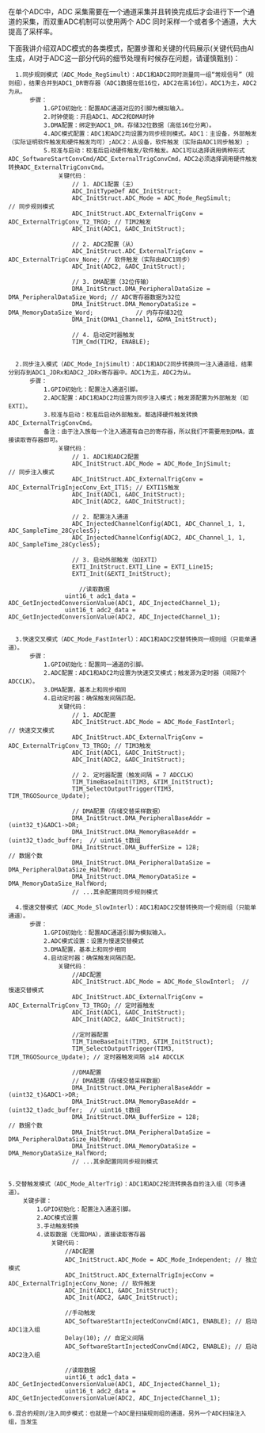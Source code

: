   在单个ADC中，ADC 采集需要在一个通道采集并且转换完成后才会进行下一个通道的采集，而双重ADC机制可以使用两个 ADC 同时采样一个或者多个通道，大大提高了采样率。

  下面我讲介绍双ADC模式的各类模式，配置步骤和关键的代码展示(关键代码由AI生成，AI对于ADC这一部分代码的细节处理有时候存在问题，请谨慎甄别)：

      1.同步规则模式（ADC_Mode_RegSimult）：ADC1和ADC2同时测量同一组“常规信号”（规则组），结果合并到ADC1_DR寄存器（ADC1数据在低16位，ADC2在高16位）。ADC1为主，ADC2为从。
          步骤：
              1.GPIO初始化：配置ADC通道对应的引脚为模拟输入。
              2.时钟使能：开启ADC1、ADC2和DMA时钟
              3.DMA配置：绑定到ADC1_DR，存储32位数据（高低16位分离）。
              4.ADC模式配置：ADC1和ADC2均设置为同步规则模式。ADC1：主设备，外部触发（实际证明软件触发和硬件触发均可）;ADC2：从设备，软件触发（实际由ADC1同步触发）;
              5.校准与启动：校准后启动硬件触发/软件触发。ADC1可以选择调用俩种形式ADC_SoftwareStartConvCmd/ADC_ExternalTrigConvCmd，ADC2必须选择调用硬件触发转换ADC_ExternalTrigConvCmd。
                  关键代码：
                      // 1. ADC1配置（主）
                      ADC_InitTypeDef ADC_InitStruct;
                      ADC_InitStruct.ADC_Mode = ADC_Mode_RegSimult;      // 同步规则模式
                      ADC_InitStruct.ADC_ExternalTrigConv = ADC_ExternalTrigConv_T2_TRGO; // TIM2触发
                      ADC_Init(ADC1, &ADC_InitStruct);
                      
                      // 2. ADC2配置（从）
                      ADC_InitStruct.ADC_ExternalTrigConv = ADC_ExternalTrigConv_None; // 软件触发（实际由ADC1同步）
                      ADC_Init(ADC2, &ADC_InitStruct);
                      
                      // 3. DMA配置（32位传输）
                      DMA_InitStruct.DMA_PeripheralDataSize = DMA_PeripheralDataSize_Word; // ADC寄存器数据为32位
                      DMA_InitStruct.DMA_MemoryDataSize = DMA_MemoryDataSize_Word;            // 内存存储32位
                      DMA_Init(DMA1_Channel1, &DMA_InitStruct);
                      
                      // 4. 启动定时器触发
                      TIM_Cmd(TIM2, ENABLE);


      2.同步注入模式（ADC_Mode_InjSimult）：ADC1和ADC2同步转换同一注入通道组，结果分别存到ADC1_JDRx和ADC2_JDRx寄存器中。ADC1为主，ADC2为从。
          步骤：
              1.GPIO初始化：配置注入通道引脚。
              2.ADC配置：ADC1和ADC2均设置为同步注入模式；触发源配置为外部触发（如EXTI）。
              3.校准与启动：校准后启动外部触发。都选择硬件触发转换ADC_ExternalTrigConvCmd。
              备注：由于注入族每一个注入通道有自己的寄存器，所以我们不需要用到DMA，直接读取寄存器即可。
                  关键代码：
                      // 1. ADC1和ADC2配置
                      ADC_InitStruct.ADC_Mode = ADC_Mode_InjSimult;       // 同步注入模式
                      ADC_InitStruct.ADC_ExternalTrigConv = ADC_ExternalTrigInjecConv_Ext_IT15; // EXTI15触发
                      ADC_Init(ADC1, &ADC_InitStruct);
                      ADC_Init(ADC2, &ADC_InitStruct);
                      
                      // 2. 配置注入通道
                      ADC_InjectedChannelConfig(ADC1, ADC_Channel_1, 1, ADC_SampleTime_28Cycles5);
                      ADC_InjectedChannelConfig(ADC2, ADC_Channel_1, 1, ADC_SampleTime_28Cycles5);
                      
                      // 3. 启动外部触发（如EXTI）
                      EXTI_InitStruct.EXTI_Line = EXTI_Line15;
                      EXTI_Init(&EXTI_InitStruct);

                        //读取数据
                    uint16_t adc1_data = ADC_GetInjectedConversionValue(ADC1, ADC_InjectedChannel_1);
                    uint16_t adc2_data = ADC_GetInjectedConversionValue(ADC2, ADC_InjectedChannel_1);
                    
                  
      3.快速交叉模式（ADC_Mode_FastInterl）：ADC1和ADC2交替转换同一规则组（只能单通道）。
          步骤：
              1.GPIO初始化：配置同一通道的引脚。
              2.ADC配置：ADC1和ADC2均设置为快速交叉模式；触发源为定时器（间隔7个ADCCLK）。
              3.DMA配置，基本上和同步相同
              4.启动定时器：确保触发间隔匹配。
                  关键代码：
                      // 1. ADC配置
                      ADC_InitStruct.ADC_Mode = ADC_Mode_FastInterl;      // 快速交叉模式
                      ADC_InitStruct.ADC_ExternalTrigConv = ADC_ExternalTrigConv_T3_TRGO; // TIM3触发
                      ADC_Init(ADC1, &ADC_InitStruct);
                      ADC_Init(ADC2, &ADC_InitStruct);
                      
                      // 2. 定时器配置（触发间隔 = 7 ADCCLK）
                      TIM_TimeBaseInit(TIM3, &TIM_InitStruct);
                      TIM_SelectOutputTrigger(TIM3, TIM_TRGOSource_Update);
    
                      // DMA配置（存储交替采样数据）
                      DMA_InitStruct.DMA_PeripheralBaseAddr = (uint32_t)&ADC1->DR;
                      DMA_InitStruct.DMA_MemoryBaseAddr = (uint32_t)adc_buffer;  // uint16_t数组
                      DMA_InitStruct.DMA_BufferSize = 128;                       // 数据个数
                      DMA_InitStruct.DMA_PeripheralDataSize = DMA_PeripheralDataSize_HalfWord;
                      DMA_InitStruct.DMA_MemoryDataSize = DMA_MemoryDataSize_HalfWord;
                      // ...其余配置同同步规则模式

      4.慢速交替模式（ADC_Mode_SlowInterl）：ADC1和ADC2交替转换同一个规则组（只能单通道）。
          步骤：
              1.GPIO初始化：配置ADC通道引脚为模拟输入。
              2.ADC模式设置：设置为慢速交替模式
              3.DMA配置，基本上和同步相同
              4.启动定时器：确保触发间隔匹配。
                  关键代码：
                      //ADC配置
                      ADC_InitStruct.ADC_Mode = ADC_Mode_SlowInterl;  // 慢速交替模式
                      ADC_InitStruct.ADC_ExternalTrigConv = ADC_ExternalTrigConv_T3_TRGO; // 定时器触发
                      ADC_Init(ADC1, &ADC_InitStruct);
                      ADC_Init(ADC2, &ADC_InitStruct);
                      
                      //定时器配置
                      TIM_TimeBaseInit(TIM3, &TIM_InitStruct);
                      TIM_SelectOutputTrigger(TIM3, TIM_TRGOSource_Update); // 定时器触发间隔 ≥14 ADCCLK
    
                      //DMA配置
                      // DMA配置（存储交替采样数据）
                      DMA_InitStruct.DMA_PeripheralBaseAddr = (uint32_t)&ADC1->DR;
                      DMA_InitStruct.DMA_MemoryBaseAddr = (uint32_t)adc_buffer;  // uint16_t数组
                      DMA_InitStruct.DMA_BufferSize = 128;                       // 数据个数
                      DMA_InitStruct.DMA_PeripheralDataSize = DMA_PeripheralDataSize_HalfWord;
                      DMA_InitStruct.DMA_MemoryDataSize = DMA_MemoryDataSize_HalfWord;
                      // ...其余配置同同步规则模式

                  
    5.交替触发模式（ADC_Mode_AlterTrig）：ADC1和ADC2轮流转换各自的注入组（可多通道）。
        关键步骤：
            1.GPIO初始化：配置注入通道引脚。
            2.ADC模式设置
            3.手动触发转换
            4.读取数据（无需DMA），直接读取寄存器
                关键代码：
                    //ADC配置
                    ADC_InitStruct.ADC_Mode = ADC_Mode_Independent; // 独立模式
                    ADC_InitStruct.ADC_ExternalTrigInjecConv = ADC_ExternalTrigInjecConv_None; // 软件触发
                    ADC_Init(ADC1, &ADC_InitStruct);
                    ADC_Init(ADC2, &ADC_InitStruct);
                    
                    //手动触发
                    ADC_SoftwareStartInjectedConvCmd(ADC1, ENABLE); // 启动ADC1注入组
                    Delay(10); // 自定义间隔
                    ADC_SoftwareStartInjectedConvCmd(ADC2, ENABLE); // 启动ADC2注入组
                    
                    //读取数据
                    uint16_t adc1_data = ADC_GetInjectedConversionValue(ADC1, ADC_InjectedChannel_1);
                    uint16_t adc2_data = ADC_GetInjectedConversionValue(ADC2, ADC_InjectedChannel_1);

    6.混合的规则/注入同步模式：也就是一个ADC是扫描规则组的通道，另外一个ADC扫描注入组，当发生
                    
        
